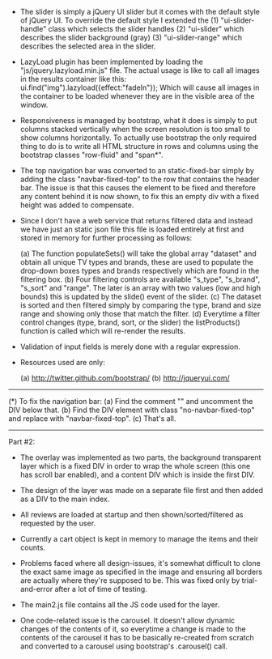 - The slider is simply a jQuery UI slider but it comes with the default style of jQuery UI. To override the default style I extended the
(1) "ui-slider-handle" class which selects the slider handles
(2) "ui-slider" which describes the slider background (gray)
(3) "ui-slider-range" which describes the selected area in the slider.

- LazyLoad plugin has been implemented by loading the "js/jquery.lazyload.min.js" file. The actual usage is like to call all images in the results container like this: ui.find("img").lazyload({effect:"fadeIn"}); Which will cause all images in the container to be loaded whenever they are in the visible area of the window.

- Responsiveness is managed by bootstrap, what it does is simply to put columns stacked vertically when the screen resolution is too small to show columns horizontally. To actually use bootstrap the only required thing to do is to write all HTML structure in rows and columns using the bootstrap classes "row-fluid" and "span*".

- The top navigation bar was converted to an static-fixed-bar simply by adding the class "navbar-fixed-top" to the row that contains the header bar. The issue is that this causes the element to be fixed and therefore any content behind it is now shown, to fix this an empty div with a fixed height was added to compensate.

- Since I don't have a web service that returns filtered data and instead we have just an static json file this file is loaded entirely at first and stored in memory for further processing as follows:

	(a) The function populateSets() will take the global array "dataset" and obtain all unique TV types and brands, these are used to populate the drop-down boxes types and brands respectively which are found in the filtering box.
	(b) Four filtering controls are available "s_type", "s_brand", "s_sort" and "range". The later is an array with two values (low and high bounds) this is updated by the slide() event of the slider.
	(c) The dataset is sorted and then filtered simply by comparing the type, brand and size range and showing only those that match the filter.
	(d) Everytime a filter control changes (type, brand, sort, or the slider) the listProducts() function is called which will re-render the results.

- Validation of input fields is merely done with a regular expression.

- Resources used are only:

	(a) http://twitter.github.com/bootstrap/
	(b) http://jqueryui.com/


--------------

(*) To fix the navigation bar:
	(a) Find the comment "<!-- Dummy DIV to replace header. -->" and uncomment the DIV below that.
	(b) Find the DIV element with class "no-navbar-fixed-top" and replace with "navbar-fixed-top".
	(c) That's all.

-------------------------------------------------------
Part #2:

- The overlay was implemented as two parts, the background transparent layer which is a fixed DIV in
order to wrap the whole screen (this one has scroll bar enabled), and a content DIV which is inside the
first DIV.

- The design of the layer was made on a separate file first and then added as a DIV to the main index.

- All reviews are loaded at startup and then shown/sorted/filtered as requested by the user.

- Currently a cart object is kept in memory to manage the items and their counts.

- Problems faced where all design-issues, it's somewhat difficult to clone the exact same image as
specified in the image and ensuring all borders are actually where they're supposed to be. This was
fixed only by trial-and-error after a lot of time of testing.

- The main2.js file contains all the JS code used for the layer.

- One code-related issue is the carousel. It doesn't allow dynamic changes of the contents of it, so
everytime a change is made to the contents of the carousel it has to be basically re-created from
scratch and converted to a carousel using bootstrap's .carousel() call.
